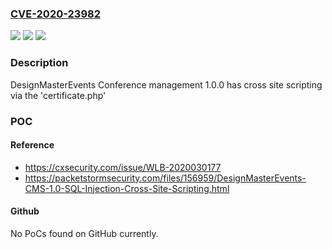### [CVE-2020-23982](https://cve.mitre.org/cgi-bin/cvename.cgi?name=CVE-2020-23982)
![](https://img.shields.io/static/v1?label=Product&message=n%2Fa&color=blue)
![](https://img.shields.io/static/v1?label=Version&message=n%2Fa&color=blue)
![](https://img.shields.io/static/v1?label=Vulnerability&message=n%2Fa&color=brighgreen)

### Description

DesignMasterEvents Conference management 1.0.0 has cross site scripting via the 'certificate.php'

### POC

#### Reference
- https://cxsecurity.com/issue/WLB-2020030177
- https://packetstormsecurity.com/files/156959/DesignMasterEvents-CMS-1.0-SQL-Injection-Cross-Site-Scripting.html

#### Github
No PoCs found on GitHub currently.

